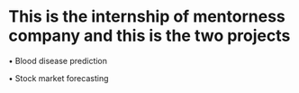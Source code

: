 # This is the internship of mentorness company and this is the two projects 
•	Blood disease prediction 

•	Stock market forecasting 
